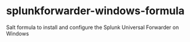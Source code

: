 # splunkforwarder-windows-formula
Salt formula to install and configure the Splunk Universal Forwarder on Windows
